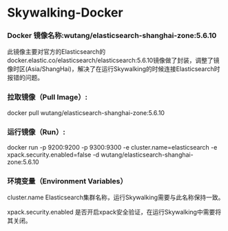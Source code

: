 # Skywalking-Docker


### Docker 镜像名称:wutang/elasticsearch-shanghai-zone:5.6.10

此镜像主要对官方的Elasticsearch的docker.elastic.co/elasticsearch/elasticsearch:5.6.10镜像做了封装，调整了镜像时区(Asia/ShangHai)，解决了在运行Skywalking的时候连接Elasticsearch时报错的问题。

### 拉取镜像（Pull Image）:
docker pull wutang/elasticsearch-shanghai-zone:5.6.10

### 运行镜像（Run）:
docker run -p 9200:9200 -p 9300:9300 -e cluster.name=elasticsearch -e xpack.security.enabled=false -d wutang/elasticsearch-shanghai-zone:5.6.10

### 环境变量（Environment Variables）
cluster.name Elasticsearch集群名称，运行Skywalking需要与此名称保持一致。

xpack.security.enabled 是否开启xpack安全验证，在运行Skywalking中需要将其关闭。
